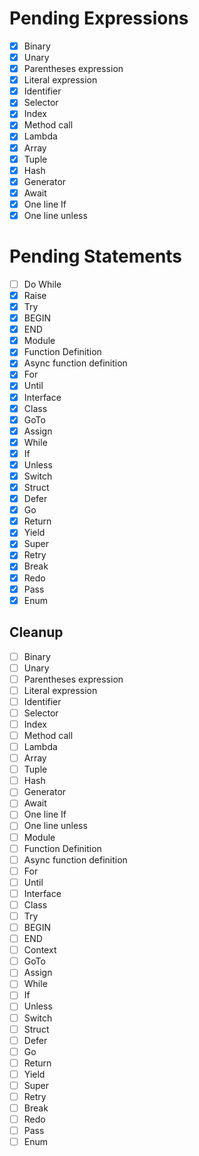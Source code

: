 # Pending Expressions

- [X] Binary
- [X] Unary
- [X] Parentheses expression
- [X] Literal expression
- [X] Identifier
- [X] Selector
- [X] Index
- [X] Method call
- [X] Lambda
- [X] Array
- [X] Tuple
- [X] Hash
- [X] Generator
- [X] Await
- [X] One line If
- [X] One line unless

# Pending Statements

- [ ] Do While
- [X] Raise
- [X] Try
- [X] BEGIN
- [X] END
- [X] Module
- [X] Function Definition
- [X] Async function definition
- [X] For
- [X] Until
- [X] Interface
- [X] Class
- [X] GoTo
- [X] Assign
- [X] While
- [X] If
- [X] Unless
- [X] Switch
- [X] Struct
- [X] Defer
- [X] Go
- [X] Return
- [X] Yield
- [X] Super
- [X] Retry
- [X] Break
- [X] Redo
- [X] Pass
- [X] Enum

## Cleanup

- [ ] Binary
- [ ] Unary
- [ ] Parentheses expression
- [ ] Literal expression
- [ ] Identifier
- [ ] Selector
- [ ] Index
- [ ] Method call
- [ ] Lambda
- [ ] Array
- [ ] Tuple
- [ ] Hash
- [ ] Generator
- [ ] Await
- [ ] One line If
- [ ] One line unless
- [ ] Module
- [ ] Function Definition
- [ ] Async function definition
- [ ] For
- [ ] Until
- [ ] Interface
- [ ] Class
- [ ] Try
- [ ] BEGIN
- [ ] END
- [ ] Context
- [ ] GoTo
- [ ] Assign
- [ ] While
- [ ] If
- [ ] Unless
- [ ] Switch
- [ ] Struct
- [ ] Defer
- [ ] Go
- [ ] Return
- [ ] Yield
- [ ] Super
- [ ] Retry
- [ ] Break
- [ ] Redo
- [ ] Pass
- [ ] Enum